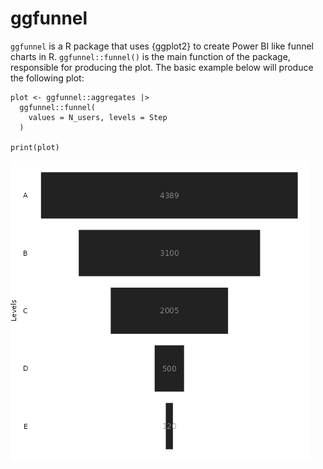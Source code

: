 # ggfunnel

`ggfunnel` is a R package that uses {ggplot2} to create Power BI like funnel charts in R. `ggfunnel::funnel()` is the main function of the package, responsible for producing the plot. The basic example below will produce the following plot:

```
plot <- ggfunnel::aggregates |>
  ggfunnel::funnel(
    values = N_users, levels = Step
  )

print(plot)
```
![](inst/example1.png)
